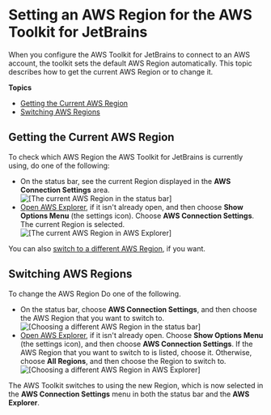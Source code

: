 # Setting an AWS Region for the AWS Toolkit for JetBrains<a name="setup-region"></a>

When you configure the AWS Toolkit for JetBrains to connect to an AWS account, the toolkit sets the default AWS Region automatically\. This topic describes how to get the current AWS Region or to change it\.

**Topics**
+ [Getting the Current AWS Region](#setup-region-current-region)
+ [Switching AWS Regions](#setup-region-switch-region)

## Getting the Current AWS Region<a name="setup-region-current-region"></a>

To check which AWS Region the AWS Toolkit for JetBrains is currently using, do one of the following:
+ On the status bar, see the current Region displayed in the **AWS Connection Settings** area\.  
![\[The current AWS Region in the status bar\]](http://docs.aws.amazon.com/toolkit-for-jetbrains/latest/userguide/)
+ [Open AWS Explorer](key-tasks.md#key-tasks-open-explorer), if it isn't already open, and then choose **Show Options Menu** \(the settings icon\)\. Choose **AWS Connection Settings**\. The current Region is selected\.  
![\[The current AWS Region in AWS Explorer\]](http://docs.aws.amazon.com/toolkit-for-jetbrains/latest/userguide/)

You can also [switch to a different AWS Region](key-tasks.md#key-tasks-switch-region), if you want\.

## Switching AWS Regions<a name="setup-region-switch-region"></a>

To change the AWS Region Do one of the following\.
+ On the status bar, choose **AWS Connection Settings**, and then choose the AWS Region that you want to switch to\.  
![\[Choosing a different AWS Region in the status bar\]](http://docs.aws.amazon.com/toolkit-for-jetbrains/latest/userguide/)
+ [Open AWS Explorer](key-tasks.md#key-tasks-open-explorer), if it isn't already open\. Choose **Show Options Menu** \(the settings icon\), and then choose **AWS Connection Settings**\. If the AWS Region that you want to switch to is listed, choose it\. Otherwise, choose **All Regions**, and then choose the Region to switch to\.  
![\[Choosing a different AWS Region in AWS Explorer\]](http://docs.aws.amazon.com/toolkit-for-jetbrains/latest/userguide/)

The AWS Toolkit switches to using the new Region, which is now selected in the **AWS Connection Settings** menu in both the status bar and the **AWS Explorer**\.